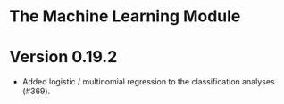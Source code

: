 # The Machine Learning Module

# Version 0.19.2

* Added logistic / multinomial regression to the classification analyses (#369).
